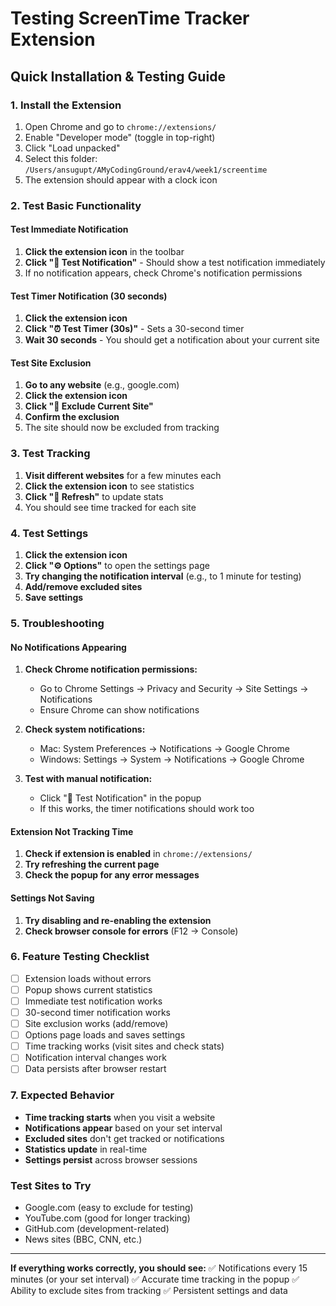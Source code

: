 # Testing ScreenTime Tracker Extension

## Quick Installation & Testing Guide

### 1. Install the Extension

1. Open Chrome and go to `chrome://extensions/`
2. Enable "Developer mode" (toggle in top-right)
3. Click "Load unpacked"
4. Select this folder: `/Users/ansugupt/AMyCodingGround/erav4/week1/screentime`
5. The extension should appear with a clock icon

### 2. Test Basic Functionality

#### Test Immediate Notification
1. **Click the extension icon** in the toolbar
2. **Click "🔔 Test Notification"** - Should show a test notification immediately
3. If no notification appears, check Chrome's notification permissions

#### Test Timer Notification (30 seconds)
1. **Click the extension icon** 
2. **Click "⏰ Test Timer (30s)"** - Sets a 30-second timer
3. **Wait 30 seconds** - You should get a notification about your current site

#### Test Site Exclusion
1. **Go to any website** (e.g., google.com)
2. **Click the extension icon**
3. **Click "🚫 Exclude Current Site"**
4. **Confirm the exclusion**
5. The site should now be excluded from tracking

### 3. Test Tracking

1. **Visit different websites** for a few minutes each
2. **Click the extension icon** to see statistics
3. **Click "🔄 Refresh"** to update stats
4. You should see time tracked for each site

### 4. Test Settings

1. **Click the extension icon**
2. **Click "⚙️ Options"** to open the settings page
3. **Try changing the notification interval** (e.g., to 1 minute for testing)
4. **Add/remove excluded sites**
5. **Save settings**

### 5. Troubleshooting

#### No Notifications Appearing
1. **Check Chrome notification permissions:**
   - Go to Chrome Settings → Privacy and Security → Site Settings → Notifications
   - Ensure Chrome can show notifications
   
2. **Check system notifications:**
   - Mac: System Preferences → Notifications → Google Chrome
   - Windows: Settings → System → Notifications → Google Chrome

3. **Test with manual notification:**
   - Click "🔔 Test Notification" in the popup
   - If this works, the timer notifications should work too

#### Extension Not Tracking Time
1. **Check if extension is enabled** in `chrome://extensions/`
2. **Try refreshing the current page**
3. **Check the popup for any error messages**

#### Settings Not Saving
1. **Try disabling and re-enabling the extension**
2. **Check browser console for errors** (F12 → Console)

### 6. Feature Testing Checklist

- [ ] Extension loads without errors
- [ ] Popup shows current statistics  
- [ ] Immediate test notification works
- [ ] 30-second timer notification works
- [ ] Site exclusion works (add/remove)
- [ ] Options page loads and saves settings
- [ ] Time tracking works (visit sites and check stats)
- [ ] Notification interval changes work
- [ ] Data persists after browser restart

### 7. Expected Behavior

- **Time tracking starts** when you visit a website
- **Notifications appear** based on your set interval
- **Excluded sites** don't get tracked or notifications
- **Statistics update** in real-time
- **Settings persist** across browser sessions

### Test Sites to Try

- Google.com (easy to exclude for testing)
- YouTube.com (good for longer tracking)
- GitHub.com (development-related)
- News sites (BBC, CNN, etc.)

---

**If everything works correctly, you should see:**
✅ Notifications every 15 minutes (or your set interval)
✅ Accurate time tracking in the popup
✅ Ability to exclude sites from tracking
✅ Persistent settings and data
